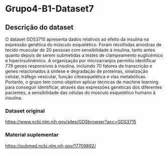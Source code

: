 # Grupo4-B1-Dataset7

## Descrição do dataset
O dataset GDS3715 apresenta dados relativos ao efeito da insulina na expressão genética do músculo esquelético. 
Foram recolhidas amostras de tecido muscular de 20 pessoas com sensibilidade à insulina, tanto antes quanto depois de serem submetidas a testes de clampeamento euglicémico e hiperinsulinémico. A organização por microarranjos permitiu identificar 779 genes responsivos à insulina, incluindo 70 fatores de transcrição e genes relacionados à síntese e degradação de proteínas, sinalização celular, tráfego vesicular, função citoesquelética e vias metabólicas.
Portanto, o grupo tem como objetivo aplicar técnicas de machine learning para conseguir identificar, através das expressões genéticas dos diferentes pacientes, a sensibilidade das células do músculo esquelético humano à insulina.

### Dataset original
https://www.ncbi.nlm.nih.gov/sites/GDSbrowser?acc=GDS3715

### Material suplementar
https://pubmed.ncbi.nlm.nih.gov/17709892/
